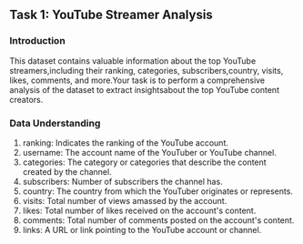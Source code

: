 ##  Task 1: YouTube Streamer Analysis

### Introduction 
This dataset contains valuable information about the top YouTube streamers,including their ranking, categories, subscribers,country, visits, likes, comments, and more.Your task is to perform a comprehensive analysis of the dataset to extract insightsabout the top YouTube content creators.

### Data Understanding

1. ranking: Indicates the ranking of the YouTube account.
2. username: The account name of the YouTuber or YouTube channel.
3. categories: The category or categories that describe the content created by the channel.
4. subscribers: Number of subscribers the channel has.
5. country: The country from which the YouTuber originates or represents.
6. visits: Total number of views amassed by the account.
7. likes: Total number of likes received on the account's content.
8. comments: Total number of comments posted on the account's content.
9. links: A URL or link pointing to the YouTube account or channel.
